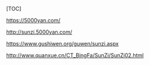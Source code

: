 [TOC]

https://5000yan.com/

http://sunzi.5000yan.com/

https://www.gushiwen.org/guwen/sunzi.aspx

http://www.quanxue.cn/CT_BingFa/SunZi/SunZi02.html